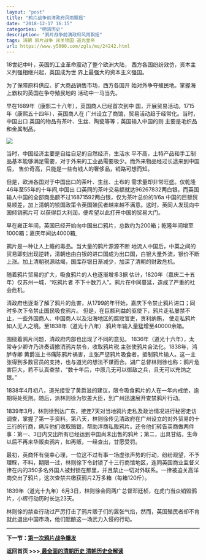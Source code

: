 ```yaml
---
layout: "post"
title: "鸦片战争前清政府风雨飘摇"
date: "2018-12-17 16:15"
categories: "明清历史"
description: "鸦片战争前清政府风雨飘摇"
tags: 清朝 鸦片战争 闭关锁国 道光皇帝
url: https://www.y5000.com/zgls/mq/24242.html
---
```






18世纪中叶，英国的工业革命震动了整个欧洲大陆， 西方各国纷纷效仿，资本主义列强相继兴起，英国成为世 界上最强大的资本主义强国。

为了保障原料供应、扩大商品销售市场，西方各国开 始对外争夺殖民地。掌握海上霸权的英国在争夺殖民地的 活动中一马当先。

早在1689年（康熙二十八年），英国商人巳经首次到中 国，开展贸易活动。1715年（康熙五十四年），英国商人在
广州设立了商馆，贸易活动趋于经常化。当时，中国出口 英国的物品有茶叶、生丝、陶瓷等等；英国输入中国的则 主要是毛织品和金属制品。

![](https://img.y5000.com/uploads/allimg/170724/8-1FH41539122Q.jpg)

当时，中国经济主要是自给自足的自然经济，生活水 平不高，土特产品和手工制品基本能够满足需要，对于外来的工业品需要极少。而外来物品经过长途来到中国后，
售价奇高，只能是一些有钱人的奢侈品，销路可想而知。

但是，欧洲各国对于中国出口的茶叶、生丝、土布的 需求量却非常旺盛。仅乾隆46年至55年的十年间,中国出
口英同的茶叶交易额就达96267832两白银，而英国输人中国的全部商品额不过16871592两白银，仅为茶叶总价的1/6a
中国的巨额贸易顺差，加上清朝的锁国政策令英国殖民者越来越不满意。这时，英同人发现向中国倾销鸦片可 以获得巨大利润，便希望以此打开中国的贸易大门。

早在雍正年间，英国已经开始向中国出口鸦片，总数约为200箱；乾隆年间增至1000箱；嘉庆年间达4000箱,

鸦片是一种让人上瘾的毒品。当大量的鸦片源源不断
地流人中国后，中英之间的贸易即刻出现逆转，清朝也由白银的进口国成为出口国，白银大量外流，银价不断上涨。加上清朝税源祜竭，国库存银日渐减少，加深了清朝的财政危机。

随着鸦片贸易的扩大，吸食鸦片的人也逐渐增多3据 估计，1820年（嘉庆二十五年）仅苏州一城，“吃鸦片者
不下十数万人”。鸦片在中同蔓延，造成了严重的社会危机。

清政府也逐渐了解了鸦片的危害，从1799的年幵始，嘉庆下令禁止鸦片进口；同时多次下令禁止国民吸食鸦片。
但是，在巨额利益的驱使下，鸦片走私屡禁不止，一些外国商人、中国商人以及沿海地区的腐败官吏，贪利纳贿，
使走私鸦片如人无人之境。至1838年（道光十八年）.鸦片年输入量猛增至40000余箱。

围绕着鸦片问题，清政府内部也出现了不同的意见。
1836年（道光十六年），太常寺少卿许乃济奏请撤消鸦片禁令，收取鸦片税.主张使鸦片合法化。1838年，鸿胪寺卿
黄爵滋上书痛陈鸦片祸害，主张严惩鸦片吸食者，抵制鸦片输人。这一主张得到多数官员的支持，也与道光的想法不谋而合。湖广总督林则徐也称：鸦片危害巨大，若不认真查禁，“数十年后，中原几无可以御敌之兵，且无可以充饷之银。”

1838年4月初八，道光接受了黄爵滋的建议，限令吸食鸦片的人在一年内戒绝，逾期将处死刑。随后，派林则徐为钦差大臣，到广州迅速展开查禁鸦片行动。

1839年3月，林则徐到达广东，接连7天对当地鸦片走私及政治情况进行秘密走访调查，掌握了第一手资料。第八天，林则徐传见清政府在广州设立的对外贸易的十三行的行商，痛斥他们收取赂银，帮助洋商私贩鸦片。还令他们转告英商做两件事：第一、3日内交出所有已经运到中国尚未出售的鸦片；第二，出具甘结，生命以后不再来华贩卖鸦片，如再贩，一经查出，甘愿受罚。

最初，英商怀有侥幸心理，一位这不过有事一场虚张声势的行动，纷纷观望，不予理睬，不料，期限一过，林则徐下令封锁了十三行商馆地区，连同英国商业监督义律在内的350多名外国人被封锁在那里，并且禁止一切对外联系。一律被迫关高洋商交出了鸦片，这次查禁共缴获鸦片2万多箱（每箱120斤）。

1839年（道光十九年）6月3日，林则徐会同两广总督邓廷桢，在虎门当众销毁鸦片，小辉行动历时长达23天。

林则徐的禁查行动过严厉打击了鸦片贩子们的嚣张气焰，然而，英国殖民者却不肯就此退出中国市场，他们酝酿这一场武力入侵的行动。

* * *

**下一节：[第一次鸦片战争爆发](https://www.y5000.com/zgls/mq/24243.html)**

**返回首页 >>>**[ **最全面的清朝历史 清朝历史全解读**](https://www.y5000.com/zgls/mq/24329.html)

